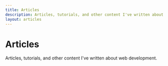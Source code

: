 ```yaml
---
title: Articles
description: Articles, tutorials, and other content I've written about web development.
layout: articles
---
```


# Articles

Articles, tutorials, and other content I've written about web development.

